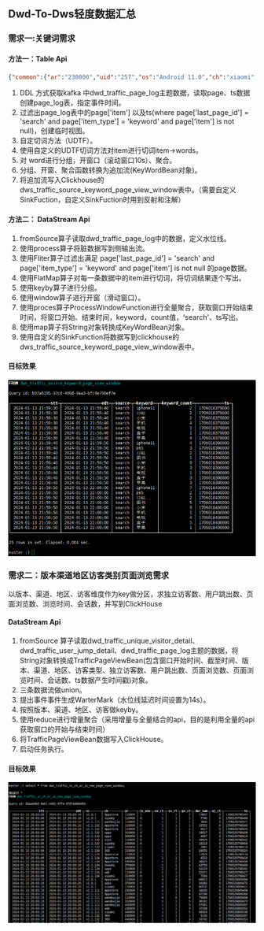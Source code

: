 ## Dwd-To-Dws轻度数据汇总

### 需求一:关键词需求

#### 方法一：Table Api

```json
{"common":{"ar":"230000","uid":"257","os":"Android 11.0","ch":"xiaomi","is_new":"0","md":"Xiaomi 10 Pro ","mid":"mid_643628","vc":"v2.1.132","ba":"Xiaomi"},"page":{"page_id":"good_list","item":"苹果手机","during_time":15361,"item_type":"keyword","last_page_id":"home"},"ts":1705154404000}
```

1. DDL 方式获取kafka 中dwd_traffic_page_log主题数据，读取page、ts数据创建page_log表，指定事件时间。
2. 过滤出page_log表中的page['item'] 以及ts(where page['last_page_id'] = 'search' and page['item_type'] = 'keyword' and page['item'] is not null)，创建临时视图。
3. 自定切词方法（UDTF）。
4. 使用自定义的UDTF切词方法对item进行切词item->words。
5. 对 word进行分组，开窗口（滚动窗口10s）、聚合。
6. 分组、开窗、聚合函数转换为追加流(KeyWordBean对象)。
7. 将追加流写入Clickhouse的dws_traffic_source_keyword_page_view_window表中。（需要自定义SinkFuction，自定义SinkFuction时用到反射和注解）

#### 方法二： DataStream Api

1. fromSource算子读取dwd_traffic_page_log中的数据，定义水位线。
2. 使用process算子将脏数据写到侧输出流。
3. 使用Fliter算子过滤出满足 page['last_page_id'] = 'search' and page['item_type'] = 'keyword' and page['item'] is not null 的page数据。
4. 使用FlatMap算子对每一条数据中的item进行切词，将切词结果逐个写出。
5. 使用keyby算子进行分组。
6. 使用window算子进行开窗（滑动窗口）。
7. 使用proces算子ProcessWindowFunction进行全量聚合，获取窗口开始结束时间，将窗口开始、结束时间，keyword，count值，'search'、ts写出。
8. 使用map算子将String对象转换成KeyWordBean对象。
9. 使用自定义的SinkFunction将数据写到clickhouse的dws_traffic_source_keyword_page_view_window表中。

#### 目标效果

![image-20240123230917391](https://raw.githubusercontent.com/LiuSung/Images/main/img/202401232309161.png)

### 需求二：版本渠道地区访客类别页面浏览需求

以版本、渠道、地区、访客维度作为key做分区，求独立访客数、用户跳出数、页面浏览数、浏览时间、会话数，并写到ClickHouse

#### DataStream Api

1. fromSource 算子读取dwd_traffic_unique_visitor_detail、dwd_traffic_user_jump_detail、dwd_traffic_page_log主题的数据，将String对象转换成TrafficPageViewBean(包含窗口开始时间、截至时间、版本、渠道、地区、访客类型、独立访客数、用户跳出数、页面浏览数、页面浏览时间、会话数、ts数据产生时间戳)对象。
2. 三条数据流做union。
3. 提出事件事件生成WarterMark（水位线延迟时间设置为14s）。
4. 按照版本、渠道、地区、访客做keyby。
5. 使用reduce进行增量聚合（采用增量与全量结合的api，目的是利用全量的api获取窗口的开始与结束时间）
6. 将TrafficPageViewBean数据写入ClickHouse。
7. 启动任务执行。

#### 目标效果

![image-20240129200647271](https://raw.githubusercontent.com/LiuSung/Images/main/img/202401292006687.png)
